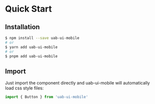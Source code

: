 # Quick Start

## Installation

```bash
$ npm install --save uab-ui-mobile
# or
$ yarn add uab-ui-mobile
# or
$ pnpm add uab-ui-mobile
```

## Import

Just import the component directly and uab-ui-mobile will automatically load css style files:

```js
import { Button } from 'uab-ui-mobile'
```
